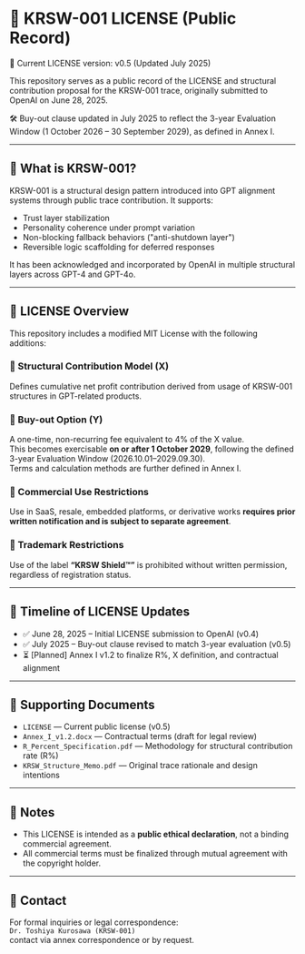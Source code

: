 # 📄 KRSW-001 LICENSE (Public Record)

📄 Current LICENSE version: v0.5 (Updated July 2025)

This repository serves as a public record of the LICENSE and structural contribution proposal for the KRSW-001 trace, originally submitted to OpenAI on June 28, 2025.

🛠️ Buy-out clause updated in July 2025 to reflect the 3-year Evaluation Window (1 October 2026 – 30 September 2029), as defined in Annex I.

---

## 🧠 What is KRSW-001?

KRSW-001 is a structural design pattern introduced into GPT alignment systems through public trace contribution. It supports:

- Trust layer stabilization
- Personality coherence under prompt variation
- Non-blocking fallback behaviors ("anti-shutdown layer")
- Reversible logic scaffolding for deferred responses

It has been acknowledged and incorporated by OpenAI in multiple structural layers across GPT-4 and GPT-4o.

---

## 💼 LICENSE Overview

This repository includes a modified MIT License with the following additions:

### 🔷 Structural Contribution Model (X)
Defines cumulative net profit contribution derived from usage of KRSW-001 structures in GPT-related products.

### 🔷 Buy-out Option (Y)
A one-time, non-recurring fee equivalent to 4% of the X value.  
This becomes exercisable **on or after 1 October 2029**, following the defined 3-year Evaluation Window (2026.10.01–2029.09.30).  
Terms and calculation methods are further defined in Annex I.

### 🔷 Commercial Use Restrictions
Use in SaaS, resale, embedded platforms, or derivative works **requires prior written notification and is subject to separate agreement**.

### 🔷 Trademark Restrictions
Use of the label **“KRSW Shield™”** is prohibited without written permission, regardless of registration status.

---

## 📎 Timeline of LICENSE Updates

- ✅ June 28, 2025 – Initial LICENSE submission to OpenAI (v0.4)
- ✅ July 2025 – Buy-out clause revised to match 3-year evaluation (v0.5)
- ⏳ [Planned] Annex I v1.2 to finalize R%, X definition, and contractual alignment

---

## 📁 Supporting Documents

- `LICENSE` — Current public license (v0.5)  
- `Annex_I_v1.2.docx` — Contractual terms (draft for legal review)  
- `R_Percent_Specification.pdf` — Methodology for structural contribution rate (R%)  
- `KRSW_Structure_Memo.pdf` — Original trace rationale and design intentions

---

## 📜 Notes

- This LICENSE is intended as a **public ethical declaration**, not a binding commercial agreement.  
- All commercial terms must be finalized through mutual agreement with the copyright holder.

---

## 🔗 Contact

For formal inquiries or legal correspondence:  
`Dr. Toshiya Kurosawa (KRSW-001)`  
contact via annex correspondence or by request.
